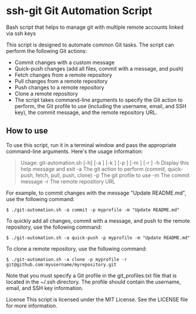 # ssh-git Git Automation Script
Bash script that helps to manage git with multiple remote accounts linked via ssh keys  

This script is designed to automate common Git tasks. The script can perform the following Git actions:

* Commit changes with a custom message
* Quick-push changes (add all files, commit with a message, and push)
* Fetch changes from a remote repository
* Pull changes from a remote repository
* Push changes to a remote repository
* Clone a remote repository
* The script takes command-line arguments to specify the Git action to perform, the Git profile to use (including the username, email, and SSH key), the commit message, and the remote repository URL.

## How to use
To use this script, run it in a terminal window and pass the appropriate command-line arguments. Here's the usage information:


>Usage: git-automation.sh [-h] [-a <action>] [-k <key>] [-p <profile>] [-m <message>] [-r <remote>]
 -h           Display this help message and exit
 -a <action>  The git action to perform (commit, quick-push, fetch, pull, push, clone)
 -p <profile> The git profile to use
 -m <message> The commit message
 -r <remote>  The remote repository URL
    
For example, to commit changes with the message "Update README.md", use the following command:

    $ ./git-automation.sh -a commit -p myprofile -m "Update README.md"
    
To quickly add all changes, commit with a message, and push to the remote repository, use the following command:

    $ ./git-automation.sh -a quick-push -p myprofile -m "Update README.md"

To clone a remote repository, use the following command:

    $ ./git-automation.sh -a clone -p myprofile -r git@github.com:myusername/myrepository.git

Note that you must specify a Git profile in the git_profiles.txt file that is located in the ~/.ssh directory. The profile should contain the username, email, and SSH key information.

License
This script is licensed under the MIT License. See the LICENSE file for more information.
